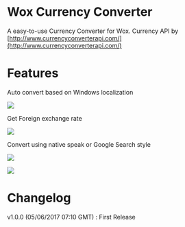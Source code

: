 # Wox Currency Converter
A easy-to-use Currency Converter for Wox. Currency API by [http://www.currencyconverterapi.com/](http://www.currencyconverterapi.com/)

# Features
Auto convert based on Windows localization

![](https://lh3.googleusercontent.com/E1BeBcMzcid3X4TQrh5zO8PTIZUJQ9OE_1vWP7fZPMvqysbbtikV4lB9lmcfCASc2_vNxe8j1BeUAt73sZcrfM2IYcbZOeQRCBu6mATATIv2Qb2tNgMxCDAu366UJmYkqGZXXwT8UTBJd-o75mPy8UWCYtKXN4cnSqGhTdsIDD8StDUBA3Z6USbTuR_z9DKlSZQp4zqJmZvkcLZSg8flsZDrkWmq7woTlCa9KVvz-tCIEAB1EBJsSNVyG_ikqgNOGi8G4ZZjtwAiwPYrVB9Eaj3QjkKhbu7ARw6YKSyHB47S5oWlGewrk9W1TJG7gGXdok8whXYk_HHNcWn0fv0RIiLfs4f7-KUfJkqCezmuDOgPuwfg4Q8gF8b6aHvcT5bTU7KC3fQQsgc7VIBfTkh__GbHfERsOOlLVnDfmb78-Wnq_8zMwcH-8vqtaB09oTvEFcWVP4rRr8t3DY_uVCwBbznG8vTrQ7SUeMV-LQ536qcM90HIib_1Hj9-A-tM0xB4UeLhSFtlIngZWwEaE7DtddrATtnU59xQfg93SxpBeaiMws354fx8Y5a5zpzrHFC9aoygvUz8ukB4tBIp31SIEGabOixN5ErG_D6stEgosm8Tkednp0lBFSWvp4zz9LqNRIYcUt5HeqIV4Hsu6223r7fd-7RjK-ok4djlzXdpGw=w800-h124-no)

Get Foreign exchange rate

![](https://lh3.googleusercontent.com/044i5ZVevuYkVkKvuSxr5WvmVRbvNcxNrdPKoUHzOSZd2-bWzaeiwaFaRgyo-TAJOFQx7yP6KGXPmud9MnwJ1zzuJi386xiO7oSPW42LOP1AEz-TfaZA3b3ijQDrjxml7Ka_DFpINWVA-QespiE4qZnc9ZHKht12eqgANmk2CSZWvYUwlYm1u4oF_3rSAZoZ13-vRO2ZMvyGNqV8zpOE_QXSQzYlejvTWdmQnrwz_2TLCEeUxM0wgXRm-W3sf03yS-X4XuH5GZGRLLaQCnW1_5BfxBaXn5FCKebah0-LceLoirY8tp6iEjxHpjQctPDAKCRUBX9wqqcqYIdT1r3Y6j0TGFiiRFspGWJLhswVm4c7r5ePN3M_KHkxKC4gexmTTp2ZjoQvvOJ6hqWZQOzfes2DbVZf2nxYnt0T0EnKl82tA2THVzzIwztuQKjFvzgGVFBbqe8pNZtNeRyIN84bmR2nj1H-8sbXYojB-xg1JEQO2lI6guIHncjOIDfuJUxP_AKOhmOr2pRWAQWl_LiUb38Q2BchrjSFLp0w_zz2C_9I_4nlO8NOqxoXfytiUMIrWFfnqr8vaqQje9Ai-c-TPsVdSPOSof2CXcO3ZyjXL4ajmIgTqibMiAH2InPRRXWBFQ8w7tkBxWlK0ScEGMMGj5ohSJpXsvXGLQKegg4XvA=w800-h124-no)

Convert using native speak or Google Search style

![](https://lh3.googleusercontent.com/q01-Gl2DP0SB6yzfYL5jpWRScn3YhXbQePIQ6Pyh-yKnx2BLUUiQt0gQZDnvQ2Z_wDyuAo2EJgAFRCvumHXXVGtuoaJIZVFMIMJ3Oq4Tu_M4grYPnvmGmELLIZAYrNJq4ANBRMH_lwRwAK_Zsxqw1yygOk2wJv_MgkVF9chvwsOLR5F0PGmOWvQuVDj7NFMErke7Oks1rsKOZ_d1Ia-ioJvB40fZM8ww2ERb1chvsBtd0Zhn_L3NMRdBhACGJUKpunb0A6p2xNdOW8clFYpii8-emKteJm8iQY9OGalv235eTPip0IyjF9KZV8CeOGxU-TlwWO5AqI85PVMNCQQ_AQEJZvswTQaVbjharMyl088s5MW_pO6SRzHKH415uT7w38VDd59MiUj3BoCBqYyk_fYMuLAHnXhHoBGweg0MJV06N4BA_-49mKTaqNlu9jfFilR4XMg7i28IRcbGG-uFS1AxvWgmpEWGuszds6adsnUjoO5oJnYTv-FO4Ib6r-fcSB4VIgVvMmc2HMAjpmyV0B50h98Bxtdy5RGuU8RwV5jTjNdQbGaZW4uImvbG7DNg6j7XWEA4jw0TAEhQcjZe0m402AIaIxrFs5-2gd0-XmH-lG54lYmtdHM0QZFfeErno4ilkUp6K5-z025iVOg8UNtAaJtVyduuL_4FiAsF1Q=w800-h124-no)

![](https://lh3.googleusercontent.com/_v6k61YPKgPqVwhMAhsSAuNlvbANp_PqNa8chdkuQLtXHfT1bZ5cciKbORgvEPgDawLIl-MhN11wqHme0EivcncV7FkzQztX7E0esGknmqgJticOIy8w0WkDIQRgfW8XCqc8WBzPkgEj5e93UBRowLjsQrI7-p2YwI5AAe_SmRRDyqd0jEE7Eg5UUCnVbWYsZLb6n6XUwmeSAytVtvgGWOl4GC-VayzoXWJwy85arpbvC5ZIxagSnPKHtkdutdQfug4UNXmnUqiPQlXdWcYhn8Y6DVo6WDI33FGfH9CZI5E57OzvekH9dN21_oyt7ZB7e46WCfOLQ4KKZoUdgXDTpe5_Vt19PdKqFtXYkn2Pb6HH2BP9yWmca_96umR82D6GL71Nz2U9-Exs2-8E-6VgtHTI9sAFBF_35dDqEVdQY6ANt6g_saZ7U1r6IdqQmOmVla8SYZbRrndYD5NcI6ddg3eIfT7r7noklhiIiEsA1XW8_S9lPa1oZMFMGOrLznm6BLOPBckGbCpVa9rG498Nt4lijMSWXfijLUDOzMJtIHfpyDA7xu2cepXGp55TUaekUxwlBgyt23tIIOWXti53UtuNI34EkodowSCDEUwCji0VD8QeXJ9x3pZ4vxpi1aXGIecjYx1y3eNvGRbCYgCx0KnefTeL6ih4CtEn_70muw=w800-h124-no)

# Changelog
v1.0.0 (05/06/2017 07:10 GMT) : First Release